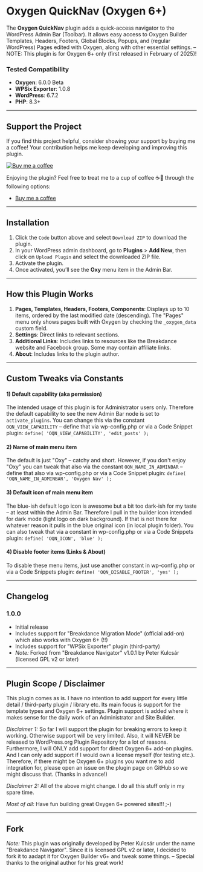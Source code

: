 # Oxygen QuickNav (Oxygen 6+)

The **Oxygen QuickNav** plugin adds a quick-access navigator to the WordPress Admin Bar (Toolbar). It allows easy access to Oxygen Builder Templates, Headers, Footers, Global Blocks, Popups, and (regular WordPress) Pages edited with Oxygen, along with other essential settings. – NOTE: This plugin is for Oxygen 6+ only (first released in February of 2025)!

### Tested Compatibility
- **Oxygen**: 6.0.0 Beta
- **WPSix Exporter**: 1.0.8
- **WordPress**: 6.7.2
- **PHP**: 8.3+

---

## Support the Project

If you find this project helpful, consider showing your support by buying me a coffee! Your contribution helps me keep developing and improving this plugin.

[![Buy me a coffee](https://www.paypalobjects.com/en_US/i/btn/btn_donateCC_LG.gif)](https://buymeacoffee.com/daveshine)

Enjoying the plugin? Feel free to treat me to a cup of coffee ☕🙂 through the following options:

- [Buy me a coffee](https://buymeacoffee.com/daveshine)

---

## Installation

1. Click the `Code` button above and select `Download ZIP` to download the plugin.
2. In your WordPress admin dashboard, go to **Plugins** > **Add New**, then click on `Upload Plugin` and select the downloaded ZIP file.
3. Activate the plugin.
4. Once activated, you’ll see the **Oxy** menu item in the Admin Bar.

---

## How this Plugin Works

1. **Pages, Templates, Headers, Footers, Components**: Displays up to 10 items, ordered by the last modified date (descending). The "Pages" menu only shows pages built with Oxygen by checking the `_oxygen_data` custom field.
2. **Settings**: Direct links to relevant sections.
3. **Additional Links**: Includes links to resources like the Breakdance website and Facebook group. Some may contain affiliate links.
4. **About**: Includes links to the plugin author.

---

## Custom Tweaks via Constants

#### 1) Default capability (aka permission)
The intended usage of this plugin is for Administrator users only. Therefore the default capability to see the new Admin Bar node is set to `activate_plugins`. You can change this via the constant `OQN_VIEW_CAPABILITY` – define that via wp-config.php or via a Code Snippet plugin: `define( 'OQN_VIEW_CAPABILITY', 'edit_posts' );`

#### 2) Name of main menu item
The default is just "Oxy" – catchy and short. However, if you don't enjoy "Oxy" you can tweak that also via the constant `OQN_NAME_IN_ADMINBAR` – define that also via wp-config.php or via a Code Snippet plugin: `define( 'OQN_NAME_IN_ADMINBAR', 'Oxygen Nav' );`

#### 3) Default icon of main menu item 
The blue-ish default logo icon is awesome but a bit too dark-ish for my taste – at least within the Admin Bar. Therefore I pull in the builder icon intended for dark mode (light logo on dark background). If that is not there for whatever reason it pulls in the blue original icon (in local plugin folder). You can also tweak that via a constant in wp-config.php or via a Code Snippets plugin: `define( 'OQN_ICON', 'blue' );`

#### 4) Disable footer items (Links & About)
To disable these menu items, just use another constant in wp-config.php or via a Code Snippets plugin: `define( 'OQN_DISABLE_FOOTER', 'yes' );`

---

## Changelog

### 1.0.0
- Initial release
- Includes support for "Breakdance Migration Mode" (official add-on) which also works with Oxygen 6+ (!!)
- Includes support for "WPSix Exporter" plugin (third-party)
- _Note:_ Forked from "Breakdance Navigator" v1.0.1 by Peter Kulcsár (licensed GPL v2 or later)

---

## Plugin Scope / Disclaimer

This plugin comes as is. I have no intention to add support for every little detail / third-party plugin / library etc. Its main focus is support for the template types and Oxygen 6+ settings. Plugin support is added where it makes sense for the daily work of an Administrator and Site Builder.

_Disclaimer 1:_ So far I will support the plugin for breaking errors to keep it working. Otherwise support will be very limited. Also, it will NEVER be released to WordPress.org Plugin Repository for a lot of reasons. Furthermore, I will ONLY add support for direct Oxygen 6+ add-on plugins. And I can only add support if I would own a license myself (for testing etc.). Therefore, if there might be Oxygen 6+ plugins you want me to add integration for, please open an issue on the plugin page on GitHub so we might discuss that. (Thanks in advance!)

_Disclaimer 2:_ All of the above might change. I do all this stuff only in my spare time.

_Most of all:_ Have fun building great Oxygen 6+ powered sites!!! ;-)

---

## Fork

_Note:_ This plugin was originally developed by Peter Kulcsár under the name "Breakdance Navigator". Since it is licensed GPL v2 or later, I decided to fork it to aadapt it for Oxygen Builder v6+ and tweak some things. – Special thanks to the original author for his great work!